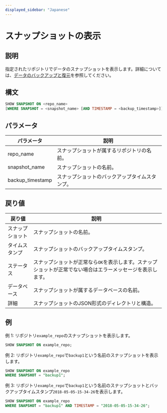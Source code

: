 ```yaml
---
displayed_sidebar: "Japanese"
---
```


# スナップショットの表示

## 説明

指定されたリポジトリでデータのスナップショットを表示します。詳細については、[データのバックアップと復元](../../../administration/Backup_and_restore.md)を参照してください。

## 構文

```SQL
SHOW SNAPSHOT ON <repo_name>
[WHERE SNAPSHOT = <snapshot_name> [AND TIMESTAMP = <backup_timestamp>]]
```

## パラメータ

| **パラメータ**   | **説明**                                                   |
| ---------------- | ------------------------------------------------------------ |
| repo_name        | スナップショットが属するリポジトリの名前。                |
| snapshot_name    | スナップショットの名前。                                    |
| backup_timestamp | スナップショットのバックアップタイムスタンプ。             |

## 戻り値

| **戻り値**       | **説明**                                                   |
| ---------------- | ------------------------------------------------------------ |
| スナップショット   | スナップショットの名前。                                    |
| タイムスタンプ    | スナップショットのバックアップタイムスタンプ。             |
| ステータス       | スナップショットが正常なら`OK`を表示します。スナップショットが正常でない場合はエラーメッセージを表示します。 |
| データベース     | スナップショットが属するデータベースの名前。               |
| 詳細            | スナップショットのJSON形式のディレクトリと構造。           |

## 例

例 1: リポジトリ`example_repo`のスナップショットを表示します。

```SQL
SHOW SNAPSHOT ON example_repo;
```

例 2: リポジトリ`example_repo`で`backup1`という名前のスナップショットを表示します。

```SQL
SHOW SNAPSHOT ON example_repo
WHERE SNAPSHOT = "backup1";
```

例 3: リポジトリ`example_repo`で`backup1`という名前のスナップショットとバックアップタイムスタンプ`2018-05-05-15-34-26`を表示します。

```SQL
SHOW SNAPSHOT ON example_repo 
WHERE SNAPSHOT = "backup1" AND TIMESTAMP = "2018-05-05-15-34-26";
```